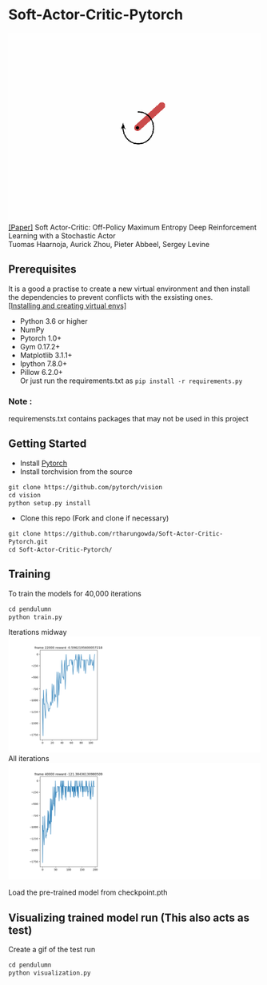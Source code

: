 # Soft-Actor-Critic-Pytorch
![](animation.gif)</br>
[[Paper]](https://arxiv.org/abs/1801.01290)
Soft Actor-Critic: Off-Policy Maximum Entropy Deep Reinforcement Learning with a Stochastic Actor</br>
Tuomas Haarnoja, Aurick Zhou, Pieter Abbeel, Sergey Levine

## Prerequisites
It is a good a practise to create a new virtual environment and then install the dependencies to prevent conflicts with the exsisting ones.</br>
[[Installing and creating virtual envs]](https://packaging.python.org/guides/installing-using-pip-and-virtual-environments/)
- Python 3.6 or higher
- NumPy
- Pytorch 1.0+
- Gym 0.17.2+
- Matplotlib 3.1.1+
- Ipython 7.8.0+
- Pillow 6.2.0+ </br>
Or just run the requirements.txt as ``` pip install -r requirements.py ``` </br>
### Note : 
requiremensts.txt contains packages that may not be used in this project

## Getting Started
- Install [Pytorch](https://pytorch.org/)
- Install torchvision from the source
```
git clone https://github.com/pytorch/vision
cd vision
python setup.py install
```
- Clone this repo (Fork and clone if necessary)
```
git clone https://github.com/rtharungowda/Soft-Actor-Critic-Pytorch.git
cd Soft-Actor-Critic-Pytorch/
```
## Training
To train the models for 40,000 iterations
```
cd pendulumn
python train.py 
```
Iterations midway ![](pendulumn_sac_it22000.png)</br>
All iterations ![](pendulumn_sac_it40000.png)</br>

Load the pre-trained model from checkpoint.pth 
## Visualizing trained model run (This also acts as test)
Create a gif of the test run
```
cd pendulumn
python visualization.py
```
